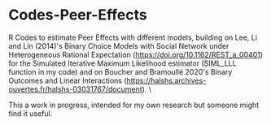 # Codes-Peer-Effects
R Codes to estimate Peer Effects with different models, building on Lee, Li and Lin (2014)'s Binary Choice Models with Social Network under Heterogeneous Rational Expectation (https://doi.org/10.1162/REST_a_00401) for the Simulated Iterative Maximum Likelihood estimator (SIML_LLL function in my code) and on Boucher and Bramoullé 2020's Binary Outcomes and Linear Interactions (https://halshs.archives-ouvertes.fr/halshs-03031767/document). \

This a work in progress, intended for my own research but someone might find it useful.
